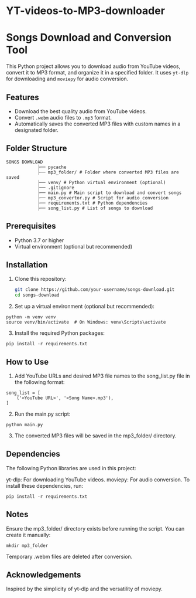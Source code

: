 # YT-videos-to-MP3-downloader

# Songs Download and Conversion Tool

This Python project allows you to download audio from YouTube videos, convert it to MP3 format, and organize it in a specified folder. It uses `yt-dlp` for downloading and `moviepy` for audio conversion.

## Features
- Download the best quality audio from YouTube videos.
- Convert `.webm` audio files to `.mp3` format.
- Automatically saves the converted MP3 files with custom names in a designated folder.

## Folder Structure
```
SONGS DOWNLOAD
            ├── pycache
            ├── mp3_folder/ # Folder where converted MP3 files are saved
            ├── venv/ # Python virtual environment (optional)
            ├── .gitignore
            ├── main.py # Main script to download and convert songs
            ├── mp3_convertor.py # Script for audio conversion
            ├── requirements.txt # Python dependencies
            ├── song_list.py # List of songs to download
```

## Prerequisites
- Python 3.7 or higher
- Virtual environment (optional but recommended)

## Installation
1. Clone this repository:
   ```bash
   git clone https://github.com/your-username/songs-download.git
   cd songs-download

2. Set up a virtual environment (optional but recommended):

```
python -m venv venv
source venv/bin/activate  # On Windows: venv\Scripts\activate
```

3. Install the required Python packages:

```pip install -r requirements.txt```

## How to Use
1. Add YouTube URLs and desired MP3 file names to the song_list.py file in the following format:

```
song_list = [
    ('<YouTube URL>', '<Song Name>.mp3'),
]
```

2. Run the main.py script:

```
python main.py
```

3. The converted MP3 files will be saved in the mp3_folder/ directory.

## Dependencies
The following Python libraries are used in this project:

yt-dlp: For downloading YouTube videos.
moviepy: For audio conversion.
To install these dependencies, run:
```
pip install -r requirements.txt
```

## Notes
Ensure the mp3_folder/ directory exists before running the script. You can create it manually:
```
mkdir mp3_folder
```
Temporary .webm files are deleted after conversion.


## Acknowledgements
Inspired by the simplicity of yt-dlp and the versatility of moviepy.

